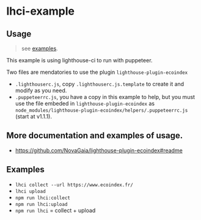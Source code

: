 # lhci-example

## Usage

> see [examples](#Examples).

This example is using lighthouse-ci to run with puppeteer.

Two files are mendatories to use the plugin `lighthouse-plugin-ecoindex`

- `.lighthouserc.js`, copy `.lighthouserc.js.template` to create it and modify as you need.
- `.puppeteerrc.js`, you have a copy in this example to help, but you must use the file embeded in `lighthouse-plugin-ecoindex` as `node_modules/lighthouse-plugin-ecoindex/helpers/.puppeteerrc.js` (start at v1.1.1).

## More documentation and examples of usage.

- https://github.com/NovaGaia/lighthouse-plugin-ecoindex#readme

## Examples

- `lhci collect --url https://www.ecoindex.fr/`
- `lhci upload`
- `npm run lhci:collect`
- `npm run lhci:upload`
- `npm run lhci` = collect + upload
